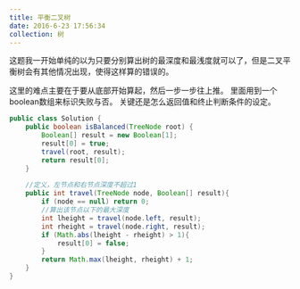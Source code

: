 ```yaml
---
title: 平衡二叉树
date: 2016-6-23 17:56:34
collection: 树
---
```


这题我一开始单纯的以为只要分别算出树的最深度和最浅度就可以了，但是二叉平衡树会有其他情况出现，使得这样算的错误的。

这里的难点主要在于要从底部开始算起，然后一步一步往上推。
里面用到一个boolean数组来标识失败与否。
关键还是怎么返回值和终止判断条件的设定。
```java
public class Solution {
    public boolean isBalanced(TreeNode root) {
    	Boolean[] result = new Boolean[1];
    	result[0] = true;
    	travel(root, result);
    	return result[0];
    }
    
    //定义，左节点和右节点深度不超过1
    public int travel(TreeNode node, Boolean[] result){
    	if (node == null) return 0;
		//算出该节点以下的最大深度
		int lheight = travel(node.left, result);
		int rheight = travel(node.right, result);
		if (Math.abs(lheight - rheight) > 1){
			result[0] = false;
		}
		return Math.max(lheight, rheight) + 1;
    }
}
```